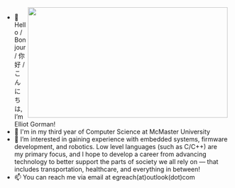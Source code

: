 <img align="right" width="450" height="250" src="https://raw.githubusercontent.com/gormae1/gormae1/refs/heads/main/20230924_093427.jpg">
<!-- <img align="right" src="https://raw.githubusercontent.com/gormae1/gormae1/refs/heads/main/20230924_093427.jpg"> -->
<!-- Test -->

- 👋 Hello / Bonjour / 你好 / こんにちは, I’m Elliot Gorman!
- 🏫 I'm in my third year of Computer Science at McMaster University
- 👀 I’m interested in gaining experience with embedded systems, firmware development, and robotics. Low level languages (such as C/C++) are my primary focus, and I hope to develop a career from advancing technology to better support the parts of society we all rely on — that includes transportation, healthcare, and everything in between!
- 📫 You can reach me via email at egreach(at)outlook(dot)com

<!---![Photo of Japan!](https://raw.githubusercontent.com/gormae1/gormae1/refs/heads/main/20230924_093427.jpg)--->

<!---
gormae1/gormae1 is a ✨ special ✨ repository because its `README.md` (this file) appears on your GitHub profile.
You can click the Preview link to take a look at your changes.
--->
